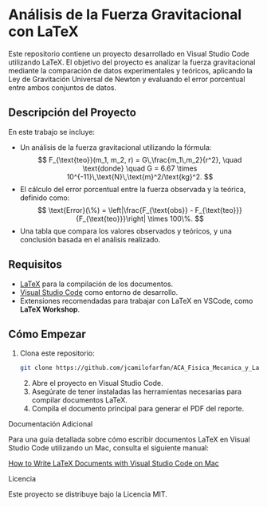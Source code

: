 # Análisis de la Fuerza Gravitacional con LaTeX

Este repositorio contiene un proyecto desarrollado en Visual Studio Code utilizando LaTeX. El objetivo del proyecto es analizar la fuerza gravitacional mediante la comparación de datos experimentales y teóricos, aplicando la Ley de Gravitación Universal de Newton y evaluando el error porcentual entre ambos conjuntos de datos.

## Descripción del Proyecto

En este trabajo se incluye:
- Un análisis de la fuerza gravitacional utilizando la fórmula:
  $$
  F_{\text{teo}}(m_1, m_2, r) = G\,\frac{m_1\,m_2}{r^2}, \quad \text{donde} \quad G = 6.67 \times 10^{-11}\,\text{N}\,\text{m}^2/\text{kg}^2.
  $$
- El cálculo del error porcentual entre la fuerza observada y la teórica, definido como:
  $$
  \text{Error}(\%) = \left|\frac{F_{\text{obs}} - F_{\text{teo}}}{F_{\text{teo}}}\right| \times 100\%.
  $$
- Una tabla que compara los valores observados y teóricos, y una conclusión basada en el análisis realizado.

## Requisitos

- [LaTeX](https://www.latex-project.org/) para la compilación de los documentos.
- [Visual Studio Code](https://code.visualstudio.com/) como entorno de desarrollo.
- Extensiones recomendadas para trabajar con LaTeX en VSCode, como **LaTeX Workshop**.

## Cómo Empezar

1. Clona este repositorio:
   ```bash
   git clone https://github.com/jcamilofarfan/ACA_Fisica_Mecanica_y_Laboratorio.git
   ```
   	2.	Abre el proyecto en Visual Studio Code.
	3.	Asegúrate de tener instaladas las herramientas necesarias para compilar documentos LaTeX.
	4.	Compila el documento principal para generar el PDF del reporte.

Documentación Adicional

Para una guía detallada sobre cómo escribir documentos LaTeX en Visual Studio Code utilizando un Mac, consulta el siguiente manual:

[How to Write LaTeX Documents with Visual Studio Code on Mac](https://sudorealm.com/blog/how-to-write-latex-documents-with-visual-studio-code-on-mac)

Licencia

Este proyecto se distribuye bajo la Licencia MIT.
